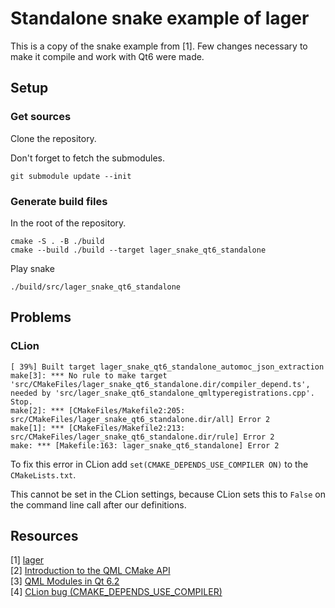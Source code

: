 # Standalone snake example of lager
This is a copy of the snake example from [1]. Few changes necessary to make it compile and work with Qt6 were made.

## Setup
### Get sources
Clone the repository.

Don't forget to fetch the submodules.
```
git submodule update --init
```

### Generate build files
In the root of the repository.
```
cmake -S . -B ./build
cmake --build ./build --target lager_snake_qt6_standalone
```

Play snake
```
./build/src/lager_snake_qt6_standalone
```

## Problems
### CLion
```
[ 39%] Built target lager_snake_qt6_standalone_automoc_json_extraction
make[3]: *** No rule to make target 'src/CMakeFiles/lager_snake_qt6_standalone.dir/compiler_depend.ts', needed by 'src/lager_snake_qt6_standalone_qmltyperegistrations.cpp'.  Stop.
make[2]: *** [CMakeFiles/Makefile2:205: src/CMakeFiles/lager_snake_qt6_standalone.dir/all] Error 2
make[1]: *** [CMakeFiles/Makefile2:213: src/CMakeFiles/lager_snake_qt6_standalone.dir/rule] Error 2
make: *** [Makefile:163: lager_snake_qt6_standalone] Error 2
```
To fix this error in CLion add `set(CMAKE_DEPENDS_USE_COMPILER ON)` to the `CMakeLists.txt`.

This cannot be set in the CLion settings, because CLion sets this to `False` on the command line call after our definitions.

## Resources
[1] [lager](https://github.com/arximboldi/lager.git)  
[2] [Introduction to the QML CMake API](https://www.qt.io/blog/introduction-to-the-qml-cmake-api)  
[3] [QML Modules in Qt 6.2](https://www.qt.io/blog/qml-modules-in-qt-6.2)  
[4] [CLion bug (CMAKE_DEPENDS_USE_COMPILER)](https://youtrack.jetbrains.com/issue/CPP-25989)